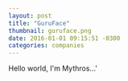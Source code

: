 ```yaml
---
layout: post
title: "GuruFace"
thumbnail: guruface.png
date: 2016-01-01 09:15:51 -0300
categories: companies
---
```

Hello world, I'm Mythros...'